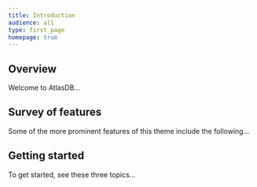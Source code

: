 ```yaml
---
title: Introduction
audience: all
type: first_page
homepage: true
---
```


## Overview 

Welcome to AtlasDB...

## Survey of features

Some of the more prominent features of this theme include the following...

## Getting started

To get started, see these three topics...
